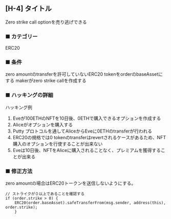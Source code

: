 ## [H-4] タイトル
Zero strike call optionを売り逃げできる

### ■ カテゴリー
ERC20

### ■ 条件
zero amountのtransferを許可していないERC20 tokenをorderのbaseAssetにする
makerがzero strike callを作成する

### ■ ハッキングの詳細

ハッキング例
1. Eveが100ETHのNFTを10日後、0ETHで購入できるオプションを作成する
2. Aliceがオプションを購入する
3. Putty プロトコルを通してAliceからEveに0ETHのtransferが行われる
4. ERC20の規格では0 tokenのtransferはrevertされるケースがあるため、NFT購入のオプションを行使することが出来ない
5. Eveは10日後、NFTをAliceに購入されることなく、プレミアムを獲得することが出来る

### ■ 修正方法
zero amountの場合はERC20トークンを送信しないようにする。

```solidity
// ストライクが０以上であることを確認する
if (order.strike > 0) {
	ERC20(order.baseAsset).safeTransferFrom(msg.sender, address(this), order.strike);
	}
```
